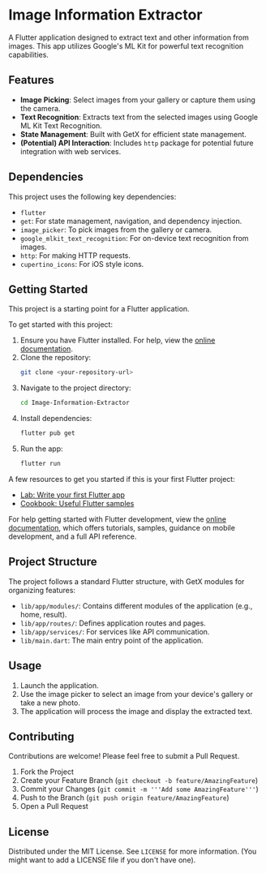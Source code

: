 # Image Information Extractor

A Flutter application designed to extract text and other information from images. This app utilizes Google's ML Kit for powerful text recognition capabilities.

## Features

*   **Image Picking**: Select images from your gallery or capture them using the camera.
*   **Text Recognition**: Extracts text from the selected images using Google ML Kit Text Recognition.
*   **State Management**: Built with GetX for efficient state management.
*   **(Potential) API Interaction**: Includes `http` package for potential future integration with web services.

## Dependencies

This project uses the following key dependencies:

*   `flutter`
*   `get`: For state management, navigation, and dependency injection.
*   `image_picker`: To pick images from the gallery or camera.
*   `google_mlkit_text_recognition`: For on-device text recognition from images.
*   `http`: For making HTTP requests.
*   `cupertino_icons`: For iOS style icons.

## Getting Started

This project is a starting point for a Flutter application.

To get started with this project:

1.  Ensure you have Flutter installed. For help, view the [online documentation](https://docs.flutter.dev/).
2.  Clone the repository:
    ```bash
    git clone <your-repository-url>
    ```
3.  Navigate to the project directory:
    ```bash
    cd Image-Information-Extractor
    ```
4.  Install dependencies:
    ```bash
    flutter pub get
    ```
5.  Run the app:
    ```bash
    flutter run
    ```

A few resources to get you started if this is your first Flutter project:

-   [Lab: Write your first Flutter app](https://docs.flutter.dev/get-started/codelab)
-   [Cookbook: Useful Flutter samples](https://docs.flutter.dev/cookbook)

For help getting started with Flutter development, view the
[online documentation](https://docs.flutter.dev/), which offers tutorials,
samples, guidance on mobile development, and a full API reference.

## Project Structure

The project follows a standard Flutter structure, with GetX modules for organizing features:

*   `lib/app/modules/`: Contains different modules of the application (e.g., home, result).
*   `lib/app/routes/`: Defines application routes and pages.
*   `lib/app/services/`: For services like API communication.
*   `lib/main.dart`: The main entry point of the application.

## Usage

1.  Launch the application.
2.  Use the image picker to select an image from your device's gallery or take a new photo.
3.  The application will process the image and display the extracted text.

## Contributing

Contributions are welcome! Please feel free to submit a Pull Request.

1.  Fork the Project
2.  Create your Feature Branch (`git checkout -b feature/AmazingFeature`)
3.  Commit your Changes (`git commit -m '''Add some AmazingFeature'''`)
4.  Push to the Branch (`git push origin feature/AmazingFeature`)
5.  Open a Pull Request

## License

Distributed under the MIT License. See `LICENSE` for more information. (You might want to add a LICENSE file if you don't have one).
